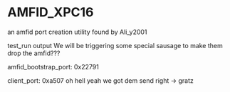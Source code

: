 # AMFID_XPC16
an amfid port creation utility found by Ali_y2001


test_run output
We will be triggering some special sausage to make them drop the amfid???

amfid_bootstrap_port: 0x22791

client_port: 0xa507
oh hell yeah we got dem send right -> gratz
